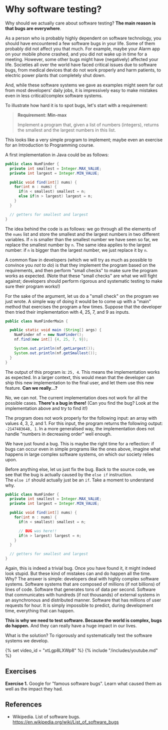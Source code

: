 # Why software testing?


Why should we actually care about software testing?
**The main reason is that bugs are everywhere**. 

As a person who is probably highly dependent on software technology, you should have encountered a few software bugs in your life. Some of them probably did not affect you that much. For example, maybe your Alarm app on your mobile phone crashed, and you did not wake up in time for a meeting. However, some other bugs might have (negatively) affected your life. Societies all over the world have faced critical issues due to software bugs, from medical devices that do not work properly and harm patients, to electric power plants that completely shut down.

And, while these software systems we gave as examples might seem far out from most developers' daily jobs, it is impressively easy to make mistakes even in less critical/complex software systems.

To illustrate how hard it is to spot bugs, let's start with a requirement:

> **Requirement: Min-max**
>
> Implement a program that, given a list of numbers (integers), returns 
> the smallest and the largest numbers in this list.

This looks like a very simple program to implement; maybe even an exercise for an Introduction to Programming course. 

A first implementation in Java could be as follows:

```java
public class NumFinder {
  private int smallest = Integer.MAX_VALUE;
  private int largest = Integer.MIN_VALUE;

  public void find(int[] nums) {
    for(int n : nums) {
      if(n < smallest) smallest = n;
      else if(n > largest) largest = n;
    }
  }

  // getters for smallest and largest
}
```


The idea behind the code is as follows: we go through all the elements of the `nums` list and store the smallest and the largest numbers in two different variables.
If `n` is smaller than the smallest number we have seen so far, we replace the smallest number by `n`. The same idea applies to the largest number: 
if `n` is bigger than the largest number, we just replace it by `n`. 

A common flaw in developers (which we will try as much as possible to convince you  _not to do_) is that they implement the program based on the requirements, and then perform "small checks" to make sure the program works as expected. (Note that these "small checks" are what we will fight against; developers should perform rigorous and systematic testing to make sure their program works!)

For the sake of the argument, let us do a "small check" on the program we just wrote. A simple way of doing it would be to come up with a "main" method that exercises the program a few times. 
Suppose that the developer then tried their implementation with 4, 25, 7, and 9 as inputs. 


```java
public class NumFinderMain {

  public static void main (String[] args) {
    NumFinder nf = new NumFinder();
    nf.find(new int[] {4, 25, 7, 9});

    System.out.println(nf.getLargest());
    System.out.println(nf.getSmallest());
  }
}
```

The output of this program is: `25, 4`. This means the implementation works as expected. In a larger context, this would mean that the developer can ship this new implementation to the final user, and let them use this new feature. **Can we really...?**

No, we can not. The current implementation does not work for all the possible cases. **There's a bug in there!** (Can you find the bug? Look at the implementation above and try to find it!)

The program does not work properly for the following input: an array with values 4, 3, 2, and 1. For this input, the program returns the following output: `-2147483648, 1`.
In a more generalised way, the implementation does not handle "numbers in decreasing order" well enough. 

We have just found a bug. This is maybe the right time for a reflection: if bugs can occur
even in simple programs like the ones above, imagine what happens in large complex
software systems, on which our society relies upon.

Before anything else, let us just fix the bug.
Back to the source code, we see that the bug is 
actually caused by the `else if` instruction.  
The `else if` should actually just be an `if`. 
Take a moment to understand why.

```java
public class NumFinder {
  private int smallest = Integer.MAX_VALUE;
  private int largest = Integer.MIN_VALUE;

  public void find(int[] nums) {
    for(int n : nums) {
      if(n < smallest) smallest = n;

      // BUG was here!!
      if(n > largest) largest = n;
    }
  }

  // getters for smallest and largest
}
```

Again, this is indeed a trivial bug. Once you have found it, it might indeed
look stupid. But these kind of mistakes 
can and do happen all the time. Why? The answer is simple: developers deal 
with highly complex software systems. Software systems that are composed of millions (if not billions) of lines of code. Software that generates tons of data per second. Software that communicates with hundreds (if not thousands) of external systems in an asynchronous and distributed manner. Software that has millions of user requests for hour. 
It is simply impossible to predict, during development time, everything that can happen. 

**This is why we need to test software. Because the world is complex, bugs do happen.**
And they can really have a huge impact in our lives.

What is the solution? To rigorously and systematically test the software systems we develop.

{% set video_id = "xtLgp8LXWp8" %}
{% include "/includes/youtube.md" %}

## Exercises

**Exercise 1.**
Google for "famous software bugs". Learn what caused them as well as the impact they
had.

## References

* Wikipedia. List of software bugs. https://en.wikipedia.org/wiki/List_of_software_bugs

